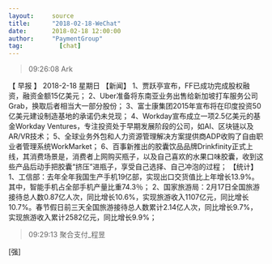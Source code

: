```yaml
---
layout:     source 
title:      "2018-02-18-WeChat"
date:       2018-02-18 12:00:00
author:     "PaymentGroup"
tag:		  [chat]
---
```

> 09:26:08  Ark  
   
【 早报 】 2018-2-18  星期日  【新闻】 1、贾跃亭宣布，FF已成功完成股权融资，融资金额15亿美元；  2、Uber准备将东南亚业务出售给新加坡打车服务公司Grab，换取后者相当大一部分股份；  3、富士康集团2015年宣布将在印度投资50亿美元建设制造基地的承诺仍未兑现；  4、Workday宣布成立一项2.5亿美元的基金Workday Ventures，专注投资处于早期发展阶段的公司，如AI、区块链以及AR/VR技术；  5、全球业务外包和人力资源管理解决方案提供商ADP收购了自由职业者管理系统WorkMarket；  6、百事新推出的胶囊饮品品牌Drinkfinity正式上线，其消费场景是，消费者上网购买瓶子，以及自己喜欢的水果口味胶囊，收到这些产品后动手把胶囊“挤压”进瓶子，享受自己选择、自己冲泡的过程；  【统计】 1、工信部：去年全年我国生产手机19亿部，实现出口交货值比上年增长13.9%。其中，智能手机占全部手机产量比重74.3％；  2、国家旅游局：2月17日全国旅游接待总人数0.87亿人次，同比增长10.6%，实现旅游收入1107亿元，同比增长10.7%。春节假日前三天全国旅游接待总人数累计2.14亿人次，同比增长9.7%，实现旅游收入累计2582亿元，同比增长9.9%；  
   
> 09:29:13  聚合支付_程昱  
   
[强]  
   
